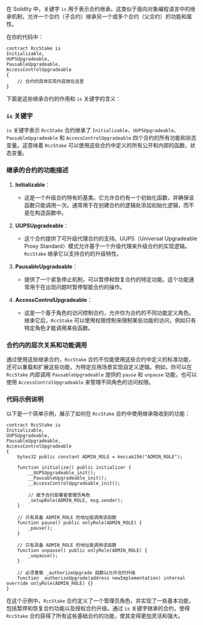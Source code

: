 在 Solidity 中，关键字 `is` 用于表示合约继承。这类似于面向对象编程语言中的继承机制，允许一个合约（子合约）继承另一个或多个合约（父合约）的功能和属性。

在你的代码中：

```solidity
contract RccStake is
Initializable,
UUPSUpgradeable,
PausableUpgradeable,
AccessControlUpgradeable
{
    // 合约的具体实现内容放在这里
}
```

下面是这些继承合约的作用和 `is` 关键字的含义：

### `is` 关键字
`is` 关键字表示 `RccStake` 合约继承了 `Initializable`、`UUPSUpgradeable`、 `PausableUpgradeable` 和 `AccessControlUpgradeable` 四个合约的所有功能和状态变量。这意味着 `RccStake` 可以使用这些合约中定义的所有公开和内部的函数、状态变量。

### 继承的合约的功能描述
1. **Initializable**：
    - 这是一个升级合约特有的基类。它允许合约有一个初始化函数，并确保该函数只能调用一次。通常用于在创建合约的逻辑处添加初始化逻辑，而不是在构造函数中。

2. **UUPSUpgradeable**：
    - 这个合约提供了可升级代理合约的支持。UUPS（Universal Upgradeable Proxy Standard）模式允许基于一个升级代理来升级合约的实现逻辑。`RccStake` 继承它以支持合约的升级特性。

3. **PausableUpgradeable**：
    - 提供了一个紧急停止机制，可以暂停和恢复合约的特定功能。这个功能通常用于在出现问题时暂停智能合约的操作。

4. **AccessControlUpgradeable**：
    - 这是一个基于角色的访问控制合约，允许你为合约的不同功能定义角色。继承它后，`RccStake` 可以使用权限控制来限制某些功能的访问，例如只有特定角色才能调用某些函数。

### 合约内的层次关系和功能调用
通过使用这些继承合约，`RccStake` 合约不仅能使用这些合约中定义的标准功能，还可以重载和扩展这些功能，为特定应用场景实现自定义逻辑。例如，你可以在 `RccStake` 内部调用 `PausableUpgradeable` 提供的 `pause` 和 `unpause` 功能，也可以使用 `AccessControlUpgradeable` 来管理不同角色的访问权限。

### 代码示例说明
以下是一个简单示例，展示了如何在 `RccStake` 合约中使用继承吸收到的功能：

```solidity
contract RccStake is
Initializable,
UUPSUpgradeable,
PausableUpgradeable,
AccessControlUpgradeable
{
    bytes32 public constant ADMIN_ROLE = keccak256("ADMIN_ROLE");

    function initialize() public initializer {
        __UUPSUpgradeable_init();
        __PausableUpgradeable_init();
        __AccessControlUpgradeable_init();

        // 赋予合约部署者管理员角色
        _setupRole(ADMIN_ROLE, msg.sender);
    }

    // 只有具备 ADMIN_ROLE 的地址能调用该函数
    function pause() public onlyRole(ADMIN_ROLE) {
        _pause();
    }

    // 只有具备 ADMIN_ROLE 的地址能调用该函数
    function unpause() public onlyRole(ADMIN_ROLE) {
        _unpause();
    }

    // 必须重载 _authorizeUpgrade 函数以允许合约升级
    function _authorizeUpgrade(address newImplementation) internal override onlyRole(ADMIN_ROLE) {}
}
```

在这个示例中，`RccStake` 合约定义了一个管理员角色，并实现了一些基本功能，包括暂停和恢复合约功能以及授权合约升级。通过 `is` 关键字继承的合约，使得 `RccStake` 合约获得了所有这些基础合约的功能，使其变得更加灵活和强大。